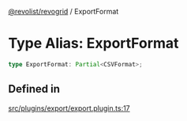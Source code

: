 [@revolist/revogrid](README.md) / ExportFormat

# Type Alias: ExportFormat

```ts
type ExportFormat: Partial<CSVFormat>;
```

## Defined in

[src/plugins/export/export.plugin.ts:17](https://github.com/revolist/revogrid/blob/b102ae971c99d2b260b571c48c9b2f785d580474/src/plugins/export/export.plugin.ts#L17)

